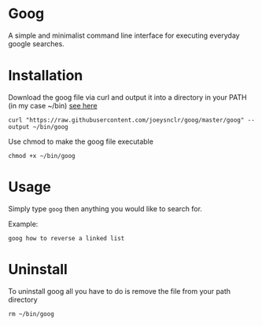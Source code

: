 # Goog

A simple and minimalist command line interface for executing everyday google searches.

# Installation
Download the goog file via curl and output it into a directory in your PATH (in my case ~/bin)
[see here](https://linuxize.com/post/how-to-add-directory-to-path-in-linux/)

`curl "https://raw.githubusercontent.com/joeysnclr/goog/master/goog" --output ~/bin/goog`

Use chmod to make the goog file executable

`chmod +x ~/bin/goog`

# Usage
Simply type `goog` then anything you would like to search for.

Example:

`goog how to reverse a linked list`

# Uninstall
To uninstall goog all you have to do is remove the file from your path directory

`rm ~/bin/goog`
